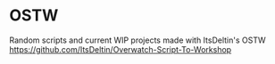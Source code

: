 # OSTW

Random scripts and current WIP projects made with ItsDeltin's OSTW https://github.com/ItsDeltin/Overwatch-Script-To-Workshop
